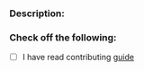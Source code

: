 ### Description:

<!-- 
If there's an existing issue for your change, please link to it in above.
Describe what you need to change and why.
-->

### Check off the following:

- [ ] I have read contributing [guide](CONTRIBUTING.md)
